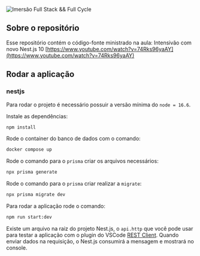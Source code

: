 ![Imersão Full Stack && Full Cycle](https://events-fullcycle.s3.amazonaws.com/events-fullcycle/static/site/img/grupo_4417.png)

## Sobre o repositório

Esse repositório contém o código-fonte ministrado na aula: Intensivão com novo Nest.js 10 [https://www.youtube.com/watch?v=74Rks96yaAY](https://www.youtube.com/watch?v=74Rks96yaAY)

## Rodar a aplicação

### nestjs

Para rodar o projeto é necessário possuir a versão mínima do `node = 16.6`.

Instale as dependências:

```bash
npm install
```

Rode o container do banco de dados com o comando:

```bash
docker compose up
```

Rode o comando para o `prisma` criar os arquivos necessários:

```bash
npx prisma generate
```

Rode o comando para o `prisma` criar realizar a `migrate`:

```bash
npx prisma migrate dev
```

Para rodar a aplicação rode o comando:

```bash
npm run start:dev
```

Existe um arquivo na raiz do projeto Nest.js, o `api.http` que você pode usar para testar a aplicação com o plugin do VSCode [REST Client](https://marketplace.visualstudio.com/items?itemName=humao.rest-client). Quando enviar dados na requisição, o Nest.js consumirá a mensagem e mostrará no console.
